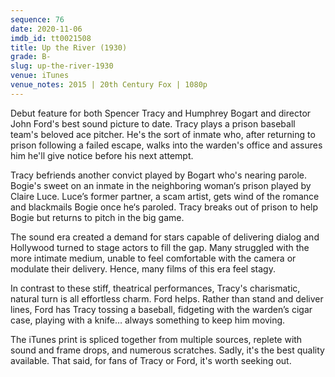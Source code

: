 ```yaml
---
sequence: 76
date: 2020-11-06
imdb_id: tt0021508
title: Up the River (1930)
grade: B-
slug: up-the-river-1930
venue: iTunes
venue_notes: 2015 | 20th Century Fox | 1080p
---
```


Debut feature for both Spencer Tracy and Humphrey Bogart and director John Ford's best sound picture to date. Tracy plays a prison baseball team's beloved ace pitcher. He's the sort of inmate who, after returning to prison following a failed escape, walks into the warden's office and assures him he'll give notice before his next attempt.

<!-- end -->

Tracy befriends another convict played by Bogart who's nearing parole. Bogie's sweet on an inmate in the neighboring woman‘s prison played by Claire Luce. Luce’s former partner, a scam artist, gets wind of the romance and blackmails Bogie once he‘s paroled. Tracy breaks out of prison to help Bogie but returns to pitch in the big game.

The sound era created a demand for stars capable of delivering dialog and Hollywood turned to stage actors to fill the gap. Many struggled with the more intimate medium, unable to feel comfortable with the camera or modulate their delivery. Hence, many films of this era feel stagy.

In contrast to these stiff, theatrical performances, Tracy's charismatic, natural turn is all effortless charm. Ford helps. Rather than stand and deliver lines, Ford has Tracy tossing a baseball, fidgeting with the warden’s cigar case, playing with a knife… always something to keep him moving.

The iTunes print is spliced together from multiple sources, replete with sound and frame drops, and numerous scratches. Sadly, it's the best quality available. That said, for fans of Tracy or Ford, it's worth seeking out.
